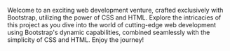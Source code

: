 
Welcome to an exciting web development venture, crafted exclusively with Bootstrap, utilizing the power of CSS and HTML. 
Explore the intricacies of this project as you dive into the world of cutting-edge web development using Bootstrap's dynamic capabilities, combined seamlessly with the simplicity of CSS and HTML. Enjoy the journey!
